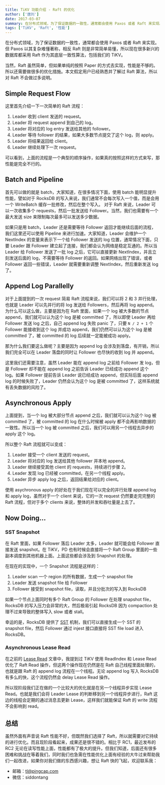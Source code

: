 ```yaml
---
title: TiKV 功能介绍 - Raft 的优化
author: ['唐刘']
date: 2017-03-07
summary: 在分布式领域，为了保证数据的一致性，通常都会使用 Paxos 或者 Raft 来实现。但 Paxos 以其复杂难懂著称，相反 Raft 则是非常简单易懂，所以现在很多新兴的数据库都采用 Raft 作为其底层一致性算法，包括我们的 TiKV。
tags: ['TiKV', 'Raft', '性能']
---
```



在分布式领域，为了保证数据的一致性，通常都会使用 Paxos 或者 Raft 来实现。但 Paxos 以其复杂难懂著称，相反 Raft 则是非常简单易懂，所以现在很多新兴的数据库都采用 Raft 作为其底层一致性算法，包括我们的 TiKV。

当然，Raft 虽然简单，但如果单纯的按照 Paper 的方式去实现，性能是不够的。所以还需要做很多的优化措施。本文假定用户已经熟悉并了解过 Raft 算法，所以对 Raft 不会做过多说明。

## Simple Request Flow

这里首先介绍一下一次简单的 Raft 流程：

1. Leader 收到 client 发送的 request。
2. Leader 将 request append 到自己的 log。
3. Leader 将对应的 log entry 发送给其他的 follower。
4. Leader 等待 follower 的结果，如果大多数节点提交了这个 log，则 apply。
5. Leader 将结果返回给 client。
6. Leader 继续处理下一次 request。

可以看到，上面的流程是一个典型的顺序操作，如果真的按照这样的方式来写，那性能是完全不行的。

## Batch and Pipeline

首先可以做的就是 batch，大家知道，在很多情况下面，使用 batch 能明显提升性能，譬如对于 RocksDB 的写入来说，我们通常不会每次写入一个值，而是会用一个 WriteBatch 缓存一批修改，然后在整个写入。 对于 Raft 来说，Leader 可以一次收集多个 requests，然后一批发送给 Follower。当然，我们也需要有一个最大发送 size 来限制每次最多可以发送多少数据。

如果只是用 batch，Leader  还是需要等待 Follower 返回才能继续后面的流程，我们这里还可以使用 Pipeline 来进行加速。大家知道，Leader 会维护一个 NextIndex 的变量来表示下一个给 Follower 发送的 log 位置，通常情况下面，只要 Leader 跟 Follower 建立起了连接，我们都会认为网络是稳定互通的。所以当 Leader 给 Follower 发送了一批 log 之后，它可以直接更新 NextIndex，并且立刻发送后面的 log，不需要等待 Follower 的返回。如果网络出现了错误，或者 Follower 返回一些错误，Leader 就需要重新调整 NextIndex，然后重新发送 log 了。

## Append Log Parallelly

对于上面提到的一次 request 简易 Raft 流程来说，我们可以将 2 和 3 并行处理，也就是 Leader 可以先并行的将 log 发送给 Followers，然后再将 log append。为什么可以这么做，主要是因为在 Raft 里面，如果一个 log 被大多数的节点append，我们就可以认为这个 log 是被 committed 了，所以即使 Leader 再给 Follower 发送 log 之后，自己 append log 失败 panic 了，只要 `N / 2 + 1` 个 Follower 能接收到这个 log 并成功 append，我们仍然可以认为这个 log 是被 committed 了，被 committed 的 log 后续就一定能被成功 apply。

那为什么我们要这么做呢？主要是因为 append log 会涉及到落盘，有开销，所以我们完全可以在 Leader 落盘的同时让 Follower 也尽快的收到 log 并 append。

这里我们还需要注意，虽然 Leader 能在 append log 之前给 Follower 发 log，但是 Follower 却不能在 append log 之前告诉 Leader 已经成功 append 这个 log。如果 Follower 提前告诉 Leader 说已经成功 append，但实际后面 append log 的时候失败了，Leader 仍然会认为这个 log 是被 committed 了，这样系统就有丢失数据的风险了。

## Asynchronous Apply

上面提到，当一个 log 被大部分节点 append 之后，我们就可以认为这个 log 被 committed 了，被 committed 的 log 在什么时候被 apply 都不会再影响数据的一致性。所以当一个 log 被 committed 之后，我们可以用另一个线程去异步的 apply 这个 log。

所以整个 Raft 流程就可以变成：

1. Leader 接受一个 client 发送的 request。
2. Leader 将对应的 log 发送给其他 follower 并本地 append。
3. Leader 继续接受其他 client 的 requests，持续进行步骤 2。
4. Leader 发现 log 已经被 committed，在另一个线程 apply。
5. Leader 异步 apply log 之后，返回结果给对应的 client。

使用 asychronous apply 的好处在于我们现在可以完全的并行处理 append log 和 apply log，虽然对于一个 client 来说，它的一次 request 仍然要走完完整的 Raft 流程，但对于多个 clients 来说，整体的并发和吞吐量是上去了。

## Now Doing…

### SST Snapshot

在 Raft 里面，如果 Follower 落后 Leader 太多，Leader 就可能会给 Follower 直接发送 snapshot。在 TiKV，PD 也有时候会直接将一个 Raft Group 里面的一些副本调度到其他机器上面。上面这些都会涉及到 Snapshot 的处理。

在现在的实现中，一个 Snapshot 流程是这样的：

1. Leader scan 一个 region 的所有数据，生成一个 snapshot file
2. Leader 发送 snapshot file 给 Follower
3. Follower 接受到 snapshot file，读取，并且分批次的写入到 RocksDB

如果一个节点上面同时有多个 Raft Group 的 Follower 在处理 snapshot file，RocksDB 的写入压力会非常的大，然后极易引起 RocksDB 因为 compaction 处理不过来导致的整体写入 slow 或者 stall。

幸运的是，RocksDB 提供了 [SST](https://github.com/facebook/rocksdb/wiki/Creating-and-Ingesting-SST-files) 机制，我们可以直接生成一个 SST 的 snapshot file，然后 Follower 通过 injest 接口直接将 SST file load 进入 RocksDB。

### Asynchronous  Lease Read

在之前的 [Lease Read](http://mp.weixin.qq.com/s?__biz=MzI3NDIxNTQyOQ==&mid=2247484499&idx=1&sn=79acb9b4b2f8baa3296f2288c4a0a45b&scene=0#wechat_redirect) 文章中，我提到过 TiKV 使用 ReadIndex 和 Lease Read 优化了 Raft Read 操作，但这两个操作现在仍然是在 Raft 自己线程里面处理的，也就是跟 Raft 的 append log 流程在一个线程。无论 append log 写入 RocksDB 有多么的快，这个流程仍然会 delay Lease Read 操作。

所以现阶段我们正在做的一个比较大的优化就是在另一个线程异步实现 Lease Read。也就是我们会将 Leader Lease 的判断移到另一个线程异步进行，Raft 这边的线程会定期的通过消息去更新 Lease，这样我们就能保证 Raft 的 write 流程不会影响到 read。

## 总结

虽然外面有声音说 Raft 性能不好，但既然我们选择了 Raft，所以就需要对它持续的进行优化。而且现阶段看起来，成果还是很不错的。相比于 RC1，最近发布的 RC2 无论在读写性能上面，性能都有了极大的提升。但我们知道，后面还有很多困难和挑战在等着我们，同时我们也急需在性能优化上面有经验的大牛过来帮助我们一起改进，如果你对我们做的东西感兴趣，想让 Raft 快的飞起，欢迎联系我：

+ 邮箱：tl@pingcap.com
+ 微信：siddontang

